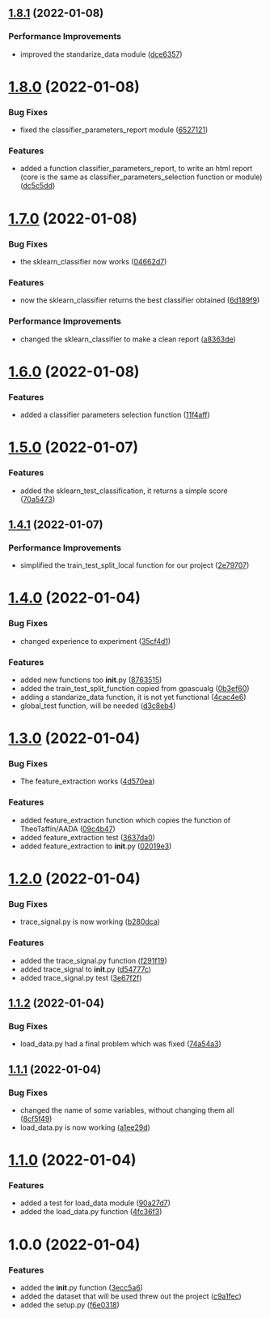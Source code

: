 ## [1.8.1](https://github.com/LazyKeru/UV-AADA-projet-apprentissage-automatique/compare/v1.8.0...v1.8.1) (2022-01-08)


### Performance Improvements

* improved the standarize_data module ([dce6357](https://github.com/LazyKeru/UV-AADA-projet-apprentissage-automatique/commit/dce63579fa3d924d189a4037bf2e371386fa1b1f))

# [1.8.0](https://github.com/LazyKeru/UV-AADA-projet-apprentissage-automatique/compare/v1.7.0...v1.8.0) (2022-01-08)


### Bug Fixes

* fixed the classifier_parameters_report module ([6527121](https://github.com/LazyKeru/UV-AADA-projet-apprentissage-automatique/commit/6527121e27f2958aa3d79d27e225b3f189a7972d))


### Features

* added a function classifier_parameters_report, to write an html report (core is the same as classifier_parameters_selection function or module) ([dc5c5dd](https://github.com/LazyKeru/UV-AADA-projet-apprentissage-automatique/commit/dc5c5dd6fc6c55fea05ab357f7b0ab1d02a50981))

# [1.7.0](https://github.com/LazyKeru/UV-AADA-projet-apprentissage-automatique/compare/v1.6.0...v1.7.0) (2022-01-08)


### Bug Fixes

* the sklearn_classifier now works ([04662d7](https://github.com/LazyKeru/UV-AADA-projet-apprentissage-automatique/commit/04662d720720620cdca300dc0cdda110dfaeb40a))


### Features

* now the sklearn_classifier returns the best classifier obtained ([6d189f9](https://github.com/LazyKeru/UV-AADA-projet-apprentissage-automatique/commit/6d189f90e7ba4285e1eb4f2d93ec2a668926bac7))


### Performance Improvements

* changed the sklearn_classifier to make a clean report ([a8363de](https://github.com/LazyKeru/UV-AADA-projet-apprentissage-automatique/commit/a8363de9e2c34c9a6b2ce129101ea8ad06dfba61))

# [1.6.0](https://github.com/LazyKeru/UV-AADA-projet-apprentissage-automatique/compare/v1.5.0...v1.6.0) (2022-01-08)


### Features

* added a classifier parameters selection function ([11f4aff](https://github.com/LazyKeru/UV-AADA-projet-apprentissage-automatique/commit/11f4aff2bf20f18c1f2867e669702fd2e34f9161))

# [1.5.0](https://github.com/LazyKeru/UV-AADA-projet-apprentissage-automatique/compare/v1.4.1...v1.5.0) (2022-01-07)


### Features

* added the sklearn_test_classification, it returns a simple score ([70a5473](https://github.com/LazyKeru/UV-AADA-projet-apprentissage-automatique/commit/70a5473613fe69bd3a93f76a5f31f2ac76f313fe))

## [1.4.1](https://github.com/LazyKeru/UV-AADA-projet-apprentissage-automatique/compare/v1.4.0...v1.4.1) (2022-01-07)


### Performance Improvements

* simplified the train_test_split_local function for our project ([2e79707](https://github.com/LazyKeru/UV-AADA-projet-apprentissage-automatique/commit/2e79707429cd9c1a21f222c28fbdf77562591ed3))

# [1.4.0](https://github.com/LazyKeru/UV-AADA-projet-apprentissage-automatique/compare/v1.3.0...v1.4.0) (2022-01-04)


### Bug Fixes

* changed experience to experiment ([35cf4d1](https://github.com/LazyKeru/UV-AADA-projet-apprentissage-automatique/commit/35cf4d1acc51dc6a5be4d59751c32295994f5326))


### Features

* added new functions too __init__.py ([8763515](https://github.com/LazyKeru/UV-AADA-projet-apprentissage-automatique/commit/8763515d4373dfd16d07e00012db97fd4ccd2aca))
* added the train_test_split_function copied from gpascualg ([0b3ef60](https://github.com/LazyKeru/UV-AADA-projet-apprentissage-automatique/commit/0b3ef606ddf59eeccdd64dc2be0678237c800353))
* adding a standarize_data function, it is not yet functional ([4cac4e6](https://github.com/LazyKeru/UV-AADA-projet-apprentissage-automatique/commit/4cac4e64bbbe20a84c59a71a7d6d6209dadadfa4))
* global_test function, will be needed ([d3c8eb4](https://github.com/LazyKeru/UV-AADA-projet-apprentissage-automatique/commit/d3c8eb47483138741d250e1529e31750560f71e3))

# [1.3.0](https://github.com/LazyKeru/UV-AADA-projet-apprentissage-automatique/compare/v1.2.0...v1.3.0) (2022-01-04)


### Bug Fixes

* The feature_extraction works ([4d570ea](https://github.com/LazyKeru/UV-AADA-projet-apprentissage-automatique/commit/4d570ea21e4ed666c4645342c043fc75bdf9717e))


### Features

* added feature_extraction function which copies the function of TheoTaffin/AADA ([09c4b47](https://github.com/LazyKeru/UV-AADA-projet-apprentissage-automatique/commit/09c4b47b31c5ecfcb22d609039717054eb02c11f))
* added feature_extraction test ([3637da0](https://github.com/LazyKeru/UV-AADA-projet-apprentissage-automatique/commit/3637da0b8ad4fd3e9f9d95f9e6bf771f8964e726))
* added feature_extraction to __init__.py ([02019e3](https://github.com/LazyKeru/UV-AADA-projet-apprentissage-automatique/commit/02019e39b8ea006cf24f41a11da680765332bf6c))

# [1.2.0](https://github.com/LazyKeru/UV-AADA-projet-apprentissage-automatique/compare/v1.1.2...v1.2.0) (2022-01-04)


### Bug Fixes

* trace_signal.py is now working ([b280dca](https://github.com/LazyKeru/UV-AADA-projet-apprentissage-automatique/commit/b280dca7e6bee62e420b6dd4a06f13311a4731df))


### Features

* added the trace_signal.py function ([f291f19](https://github.com/LazyKeru/UV-AADA-projet-apprentissage-automatique/commit/f291f1913bb64782ee574c440c8f10f51bd36527))
* added trace_signal to __init__.py ([d54777c](https://github.com/LazyKeru/UV-AADA-projet-apprentissage-automatique/commit/d54777c9a59cde87766b8ccd098b24be74c90d9f))
* added trace_signal.py test ([3e67f2f](https://github.com/LazyKeru/UV-AADA-projet-apprentissage-automatique/commit/3e67f2f67d747c70d2fbf960a1e1b4b239d2f6f9))

## [1.1.2](https://github.com/LazyKeru/UV-AADA-projet-apprentissage-automatique/compare/v1.1.1...v1.1.2) (2022-01-04)


### Bug Fixes

* load_data.py had a final problem which was fixed ([74a54a3](https://github.com/LazyKeru/UV-AADA-projet-apprentissage-automatique/commit/74a54a32fa576560305222d7aded10866780ae42))

## [1.1.1](https://github.com/LazyKeru/UV-AADA-projet-apprentissage-automatique/compare/v1.1.0...v1.1.1) (2022-01-04)


### Bug Fixes

* changed the name of some variables, without changing them all ([8cf5f49](https://github.com/LazyKeru/UV-AADA-projet-apprentissage-automatique/commit/8cf5f49fc8df580c2a309d7578983baa23e3c70f))
* load_data.py is now working ([a1ee29d](https://github.com/LazyKeru/UV-AADA-projet-apprentissage-automatique/commit/a1ee29d2bd6a128146d143233a9c81f3ab7a5356))

# [1.1.0](https://github.com/LazyKeru/UV-AADA-projet-apprentissage-automatique/compare/v1.0.0...v1.1.0) (2022-01-04)


### Features

* added a test for load_data module ([90a27d7](https://github.com/LazyKeru/UV-AADA-projet-apprentissage-automatique/commit/90a27d76ab1f82a35159aa64080ca51c820b5706))
* added the load_data.py function ([4fc36f3](https://github.com/LazyKeru/UV-AADA-projet-apprentissage-automatique/commit/4fc36f3cde365c129de405438adaf6b717f2d34a))

# 1.0.0 (2022-01-04)


### Features

* added the __init__.py function ([3ecc5a6](https://github.com/LazyKeru/UV-AADA-projet-apprentissage-automatique/commit/3ecc5a6a76fe3046a72eef95773da16e6adc1874))
* added the dataset that will be used threw out the project ([c9a1fec](https://github.com/LazyKeru/UV-AADA-projet-apprentissage-automatique/commit/c9a1fec148b9a599d3b9344fcdcc69325cff74c1))
* added the setup.py ([f6e0318](https://github.com/LazyKeru/UV-AADA-projet-apprentissage-automatique/commit/f6e03183d9d8fe9025dce613fdcf6030dd9480fb))

